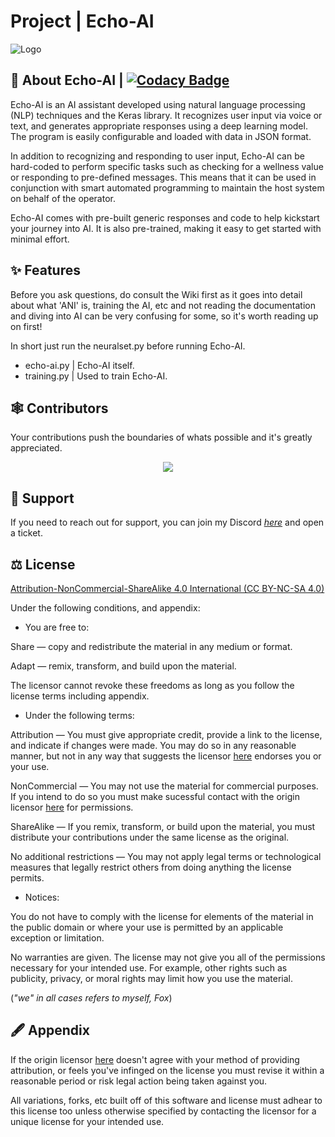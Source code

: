 # Project | Echo-AI

![Logo](https://media.discordapp.net/attachments/1053895661629751397/1078449255481610280/base_rebuilt_hq_profile_rounded.png?width=425&height=425)

## 🚀 About Echo-AI | [![Codacy Badge](https://app.codacy.com/project/badge/Grade/cad9f0c2bd7e4f8f8911b90ff6856592)](https://app.codacy.com/gh/FoxIDK/echo-ai/dashboard?utm_source=gh&utm_medium=referral&utm_content=&utm_campaign=Badge_grade)

Echo-AI is an AI assistant developed using natural language processing (NLP) techniques and the Keras library. It recognizes user input via voice or text, and generates appropriate responses using a deep learning model. The program is easily configurable and loaded with data in JSON format.

In addition to recognizing and responding to user input, Echo-AI can be hard-coded to perform specific tasks such as checking for a wellness value or responding to pre-defined messages. This means that it can be used in conjunction with smart automated programming to maintain the host system on behalf of the operator.

Echo-AI comes with pre-built generic responses and code to help kickstart your journey into AI. It is also pre-trained, making it easy to get started with minimal effort.

## ✨ Features

Before you ask questions, do consult the Wiki first as it goes into detail about what 'ANI' is, training the AI, etc and not reading the documentation and diving into AI can be very confusing for some, so it's worth reading up on first!

In short just run the neuralset.py before running Echo-AI. 
- echo-ai.py | Echo-AI itself.
- training.py | Used to train Echo-AI.

## 🕸 Contributors

Your contributions push the boundaries of whats possible and it's greatly appreciated.
<br>
<a href="https://github.com/FoxIDK/Echo-AI/graphs/contributors">
<p align="center">
  <img src="https://contrib.rocks/image?repo=FoxIDK/Echo-AI" />
  </p>
</a>

## 📱 Support

If you need to reach out for support, you can join my Discord [*here*](https://discord.gg/H4CjUqHm3Q) and open a ticket.

## ⚖ License

[Attribution-NonCommercial-ShareAlike 4.0 International (CC BY-NC-SA 4.0)](https://creativecommons.org/licenses/by-nc-sa/4.0/)

Under the following conditions, and appendix:

- You are free to:

Share — copy and redistribute the material in any medium or format.

Adapt — remix, transform, and build upon the material.

The licensor cannot revoke these freedoms as long as you follow the license terms including appendix.

- Under the following terms:

Attribution — You must give appropriate credit, provide a link to the license, and indicate if changes were made. You may do so in any reasonable manner, but not in any way that suggests the licensor [here](https://www.github.com/FoxIDK/) endorses you or your use.

NonCommercial — You may not use the material for commercial purposes. If you intend to do so you must make sucessful contact with the origin licensor [here](https://www.github.com/FoxIDK/) for permissions.

ShareAlike — If you remix, transform, or build upon the material, you must distribute your contributions under the same license as the original.

No additional restrictions — You may not apply legal terms or technological measures that legally restrict others from doing anything the license permits.

- Notices:

You do not have to comply with the license for elements of the material in the public domain or where your use is permitted by an applicable exception or limitation.

No warranties are given. The license may not give you all of the permissions necessary for your intended use. For example, other rights such as publicity, privacy, or moral rights may limit how you use the material.

(_"we" in all cases refers to myself, Fox_)

## 🖋 Appendix

If the origin licensor [here](https://www.github.com/FoxIDK/) doesn't agree with your method of providing attribution, or feels you've infinged on the license you must revise it within a reasonable period or risk legal action being taken against you.

All variations, forks, etc built off of this software and license must adhear to this license too unless otherwise specified by contacting the licensor for a unique license for your intended use.
